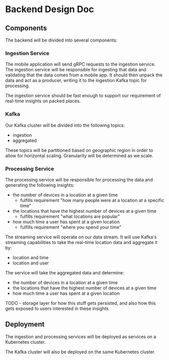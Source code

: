 # Backend Design Doc

## Components

The backend will be divided into several components:

### Ingestion Service

The mobile application will send gRPC requests to the ingestion service.
The ingestion service will be responsible for ingesting that data and
validating that the data comes from a mobile app. It should then
unpack the data and act as a producer, writing it to the ingestion Kafka topic for processing.

The ingestion service should be fast enough to support our requirement of real-time insights on packed places.

### Kafka

Our Kafka cluster will be divided into the following topics:

- ingestion
- aggregated

These topics will be partitioned based on geographic region in order to allow for horizontal scaling. Granularity will be determined as we scale.

### Processing Service

The processing service will be responsible for processing the data
and generating the following insights:

- the number of devices in a location at a given time
  - fulfills requirement "how many people were at a location at a specific time"
- the locations that have the highest number of devices at a given time
  - fulfills requirement "what locations are popular"
- how much time a user has spent at a given location
  - fulfills requirement "where you spend your time"

The streaming service will operate on our data stream. It will use Kafka's streaming capabilities to take the real-time location data and aggregate it by:

- location and time
- location and user

The service will take the aggregated data and determine:

- the number of devices in a location at a given time
- the locations that have the highest number of devices at a given time
- how much time a user has spent at a given location

TODO - storage layer for how this stuff gets persisted, and also how this gets exposed to users interested in these insights

## Deployment

The ingestion and processing services will be deployed as services on a Kubernetes cluster.

The Kafka cluster will also be deployed on the same Kubernetes cluster.

